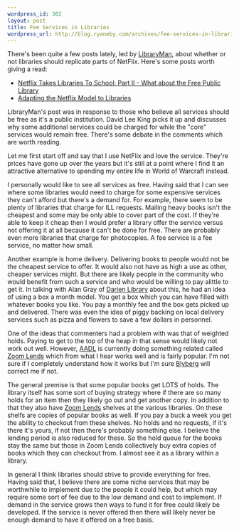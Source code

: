 ```yaml
--- 
wordpress_id: 302
layout: post
title: Fee Services in Libraries
wordpress_url: http://blog.ryaneby.com/archives/fee-services-in-libraries/
---
```

There's been quite a few posts lately, led by <a href="http://www.libraryman.com/">LibraryMan</a>, about whether or not libraries should replicate parts of NetFlix. Here's some posts worth giving a read:

<ul>
<li><a href="http://www.libraryman.com/blog/archives/000228.html">Netflix Takes Libraries To School: Part II - What about the Free Public Library</a></li>
<li><a href="http://www.davidleeking.com/2006/06/29/adapting-the-netflix-model-to-libraries/">Adapting the Netflix Model to Libraries</a></li>
</ul>

LibraryMan's post was in response to those who believe all services should be free as it's a public institution. David Lee King picks it up and discusses why some additional services could be charged for while the "core" services would remain free. There's some debate in the comments which are worth reading.

Let me first start off and say that I use NetFlix and love the service. They're prices have gone up over the years but it's still at a point where I find it an attractive alternative to spending my entire life in World of Warcraft instead.

I personally would like to see all services as free. Having said that I can see where some libraries would need to charge for some expensive services they can't afford but there's a demand for. For example, there seem to be plenty of libraries that charge for ILL requests. Mailing heavy books isn't the cheapest and some may be only able to cover part of the cost. If they're able to keep it cheap then I would prefer a library offer the service versus not offering it at all because it can't be done for free. There are probably even more libraries that charge for photocopies. A fee service is a fee service, no matter how small.

Another example is home delivery. Delivering books to people would not be the cheapest service to offer. It would also not have as high a use as other, cheaper services might. But there are likely people in the community who would benefit from such a service and who would be willing to pay alittle to get it. In talking with Alan Gray of <a href="http://darienlibrary.org/">Darien Library</a> about this, he had an idea of using a box a month model. You get a box which you can have filled with whatever books you like. You pay a monthly fee and the box gets picked up and delivered. There was even the idea of piggy backing on local delivery services such as pizza and flowers to save a few dollars in personnel.

One of the ideas that commenters had a problem with was that of weighted holds. Paying to get to the top of the heap in that sense would likely not work out well. However, <a href="http://www.aadl.org/">AADL</a> is currently doing something related called <a href="http://www.aadl.org/services/materials/zoomlends">Zoom Lends</a> which from what I hear works well and is fairly popular. I'm not sure if I completely understand how it works but I'm sure <a href="http://blyberg.net/">Blyberg</a> will correct me if not.

The general premise is that some popular books get LOTS of holds. The library itself has some sort of buying strategy where if there are so many holds for an item then they likely go out and get another copy. In addition to that they also have <a href="http://www.aadl.org/services/materials/zoomlends">Zoom Lends</a> shelves at the various libraries. On these shelfs are copies of popular books as well. If you pay a buck a week you get the ability to checkout from these shelves. No holds and no requests, if it's there it's yours, if not then there's probably something else. I believe the lending period is also reduced for these. So the hold queue for the books stay the same but those in Zoom Lends collectively buy extra copies of books which they can checkout from. I almost see it as a library within a library.

In general I think libraries should strive to provide everything for free. Having said that, I believe there are some niche services that may be worthwhile to implement due to the people it could help, but which may require some sort of fee due to the low demand and cost to implement. If demand in the service grows then ways to fund it for free could likely be developed. If the service is never offered then there will likely never be enough demand to have it offered on a free basis.
